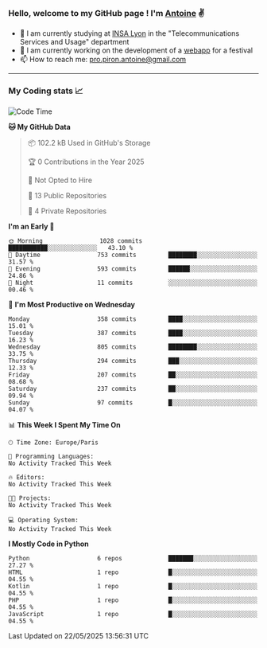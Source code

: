 ### Hello, welcome to my GitHub page ! I'm [Antoine](https://github.com/AntoinePiron) ✌️

- 🌱 I am currently studying at [INSA Lyon](https://www.insa-lyon.fr) in the "Telecommunications Services and Usage" department
- 🔭 I am currently working on the development of a [webapp](https://github.com/24HeuresINSA/Overbookd) for a festival
- 📫 How to reach me: [pro.piron.antoine@gmail.com](mailto:pro.piron.antoine@gmail.com)

---

### My Coding stats 📈
<!--START_SECTION:waka-->
![Code Time](http://img.shields.io/badge/Code%20Time-214%20hrs%209%20mins-blue)

**🐱 My GitHub Data** 

> 📦 102.2 kB Used in GitHub's Storage 
 > 
> 🏆 0 Contributions in the Year 2025
 > 
> 🚫 Not Opted to Hire
 > 
> 📜 13 Public Repositories 
 > 
> 🔑 4 Private Repositories 
 > 
**I'm an Early 🐤** 

```text
🌞 Morning                1028 commits        ███████████░░░░░░░░░░░░░░   43.10 % 
🌆 Daytime                753 commits         ████████░░░░░░░░░░░░░░░░░   31.57 % 
🌃 Evening                593 commits         ██████░░░░░░░░░░░░░░░░░░░   24.86 % 
🌙 Night                  11 commits          ░░░░░░░░░░░░░░░░░░░░░░░░░   00.46 % 
```
📅 **I'm Most Productive on Wednesday** 

```text
Monday                   358 commits         ████░░░░░░░░░░░░░░░░░░░░░   15.01 % 
Tuesday                  387 commits         ████░░░░░░░░░░░░░░░░░░░░░   16.23 % 
Wednesday                805 commits         ████████░░░░░░░░░░░░░░░░░   33.75 % 
Thursday                 294 commits         ███░░░░░░░░░░░░░░░░░░░░░░   12.33 % 
Friday                   207 commits         ██░░░░░░░░░░░░░░░░░░░░░░░   08.68 % 
Saturday                 237 commits         ██░░░░░░░░░░░░░░░░░░░░░░░   09.94 % 
Sunday                   97 commits          █░░░░░░░░░░░░░░░░░░░░░░░░   04.07 % 
```


📊 **This Week I Spent My Time On** 

```text
🕑︎ Time Zone: Europe/Paris

💬 Programming Languages: 
No Activity Tracked This Week

🔥 Editors: 
No Activity Tracked This Week

🐱‍💻 Projects: 
No Activity Tracked This Week

💻 Operating System: 
No Activity Tracked This Week
```

**I Mostly Code in Python** 

```text
Python                   6 repos             ███████░░░░░░░░░░░░░░░░░░   27.27 % 
HTML                     1 repo              █░░░░░░░░░░░░░░░░░░░░░░░░   04.55 % 
Kotlin                   1 repo              █░░░░░░░░░░░░░░░░░░░░░░░░   04.55 % 
PHP                      1 repo              █░░░░░░░░░░░░░░░░░░░░░░░░   04.55 % 
JavaScript               1 repo              █░░░░░░░░░░░░░░░░░░░░░░░░   04.55 % 
```




 Last Updated on 22/05/2025 13:56:31 UTC
<!--END_SECTION:waka-->

